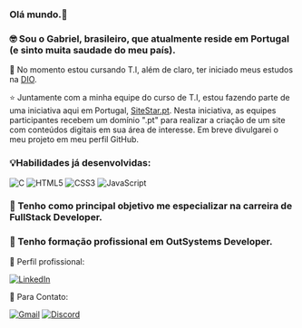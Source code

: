 ### Olá mundo.👋
### 🤓 Sou o Gabriel, brasileiro, que atualmente reside em Portugal (e sinto muita saudade do meu país).

📖 No momento estou cursando T.I, além de claro, ter iniciado meus estudos na [DIO](https://dio.me).

⭐ Juntamente com a minha equipe do curso de T.I, estou fazendo parte de uma iniciativa aqui em Portugal, [SiteStar.pt](https://sitestar.pt/). Nesta iniciativa, as equipes participantes recebem um domínio ".pt" para realizar a criação de um site com conteúdos digitais em sua área de interesse. Em breve divulgarei o meu projeto em meu perfil GitHub.

### 💡Habilidades já desenvolvidas:

![C](https://img.shields.io/badge/C-00599C?style=for-the-badge&logo=c&logoColor=white) 
![HTML5](https://img.shields.io/badge/HTML5-E34F26?style=for-the-badge&logo=html5&logoColor=white) 
![CSS3](https://img.shields.io/badge/CSS3-1572B6?style=for-the-badge&logo=css3&logoColor=white) 
![JavaScript](https://img.shields.io/badge/JavaScript-F7DF1E?style=for-the-badge&logo=javascript&logoColor=black) 

### 💼 Tenho como principal objetivo me especializar na carreira de FullStack Developer.

### 💼 Tenho formação profissional em OutSystems Developer.

💼 Perfil profissional:

 [![LinkedIn](https://img.shields.io/badge/LinkedIn-0077B5?style=for-the-badge&logo=linkedin&logoColor=white)](https://www.linkedin.com/in/gabriel-ribeiro-5619a3274/)

📩 Para Contato:

[![Gmail](https://img.shields.io/badge/Gmail-333333?style=for-the-badge&logo=gmail&logoColor=red)](mailto:gabri7eu@gmail.com)
[![Discord](https://img.shields.io/badge/Discord-7289DA?style=for-the-badge&logo=discord&logoColor=white)](https://discord.com/channels/@gbxoficial/)
